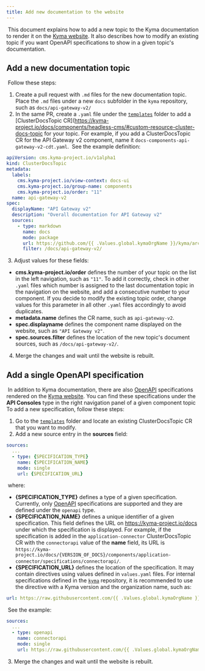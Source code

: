 ```yaml
---
title: Add new documentation to the website
---
```

​
This document explains how to add a new topic to the Kyma documentation to render it on the [Kyma website](https://kyma-project.io). It also describes how to modify an existing topic if you want OpenAPI specifications to show in a given topic's documentation.
​
## Add a new documentation topic
​
Follow these steps:
​
1. Create a pull request with `.md` files for the new documentation topic. Place the `.md` files under a new `docs` subfolder in the `kyma` repository, such as `docs/api-gateway-v2/`
​
2. In the same PR, create a `.yaml` file under the [`templates`](https://github.com/kyma-project/kyma/tree/master/resources/core/charts/docs/charts/content-ui/templates) folder to add a [ClusterDocsTopic CR](https://kyma-project.io/docs/components/headless-cms/#custom-resource-cluster-docs-topic for your topic. For example, if you add a ClusterDocsTopic CR for the API Gateway v2 component, name it `docs-components-api-gateway-v2-cdt.yaml`.
​
  See the example definition:
  ​
  ``` yaml
  apiVersion: cms.kyma-project.io/v1alpha1
  kind: ClusterDocsTopic
  metadata:
    labels:
      cms.kyma-project.io/view-context: docs-ui
      cms.kyma-project.io/group-name: components
      cms.kyma-project.io/order: "11"
    name: api-gateway-v2
  spec:
    displayName: "API Gateway v2"
    description: "Overall documentation for API Gateway v2"
    sources:
      - type: markdown
        name: docs
        mode: package
        url: https://github.com/{{ .Values.global.kymaOrgName }}/kyma/archive/{{ .Values.global.docs.clusterDocsTopicsVersion }}.zip
        filter: /docs/api-gateway-v2/
  ```
​
3. Adjust values for these fields:
​
  - **cms.kyma-project.io/order** defines the number of your topic on the list in the left navigation, such as `"11"`. To add it correctly, check in other `.yaml` files which number is assigned to the last documentation topic in the navigation on the website, and add a consecutive number to your component. If you decide to modify the existing topic order, change values for this parameter in all other `.yaml` files accordingly to avoid duplicates.
  - **metadata.name** defines the CR name, such as `api-gateway-v2`.
  - **spec.displayname** defines the component name displayed on the website, such as `"API Gateway v2"`.
  - **spec.sources.filter** defines the location of the new topic's document sources, such as `/docs/api-gateway-v2/`.
​
4. Merge the changes and wait until the website is rebuilt.
​
## Add a single OpenAPI specification
​
In addition to Kyma documentation, there are also [OpenAPI](https://swagger.io/specification/) specifications rendered on the [Kyma website](https://kyma-project.io). You can find these specifications under the **API Consoles** type in the right navigation panel of a given component topic
​
To add a new specification, follow these steps:
​
1. Go to the [`templates`](https://github.com/kyma-project/kyma/tree/master/resources/core/charts/docs/charts/content-ui/templates) folder and locate an existing ClusterDocsTopic CR that you want to modify.
​
2. Add a new source entry in the **sources** field:
​
  ``` yaml
  sources:
    ...
    - type: {SPECIFICATION_TYPE}
      name: {SPECIFICATION_NAME}
      mode: single
      url: {SPECIFICATION_URL}
  ```
  ​
  where:
  ​
  - **{SPECIFICATION_TYPE}** defines a type of a given specification. Currently, only [OpenAPI](https://swagger.io/specification/) specifications are supported and they are defined under the `openapi` type.
  ​
  - **{SPECIFICATION_NAME}** defines a unique identifier of a given specification. This field defines the URL on https://kyma-project.io/docs under which the specification is displayed. For example, if the specification is added in the `application-connector` ClusterDocsTopic CR with the `connectorapi` value of the **name** field, its URL is `https://kyma-project.io/docs/{VERSION_OF_DOCS}/components/application-connector/specifications/connectorapi/`.
  ​
  - **{SPECIFICATION_URL}** defines the location of the specification. It may contain directives using values defined in `values.yaml` files. For internal specifications defined in the [`kyma`](https://github.com/kyma-project/kyma) repository, it is recommended to use the directive with a Kyma version and the organization name, such as:
​
  ``` yaml
  url: https://raw.githubusercontent.com/{{ .Values.global.kymaOrgName }}/kyma/{{ .Values.global.docs.clusterDocsTopicsVersion }}/docs/application-connector/assets/connectorapi.yaml
  ```
​
  See the example:
  ​
  ``` yaml
  sources:
    ...
    - type: openapi
      name: connectorapi
      mode: single
      url: https://raw.githubusercontent.com/{{ .Values.global.kymaOrgName }}/kyma/{{ .Values.global.docs.clusterDocsTopicsVersion }}/docs/application-connector/assets/connectorapi.yaml
  ```
​
3. Merge the changes and wait until the website is rebuilt.
